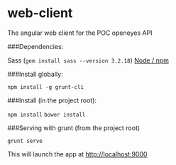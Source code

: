 web-client
===============

The angular web client for the POC openeyes API

###Dependencies:

Sass (`gem install sass --version 3.2.18`)
[Node / npm](http://nodejs.org/download/)

###Install globally:

`npm install -g grunt-cli`

###Install (in the project root):

`npm install`
`bower install`

###Serving with grunt (from the project root)

`grunt serve`

This will launch the app at [http://localhost:9000](http://localhost:9000)

